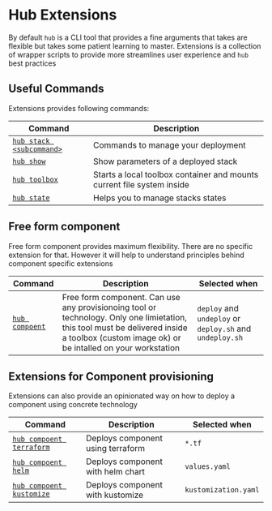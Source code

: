# Hub Extensions

By default `hub` is a CLI tool that provides a fine arguments that takes are flexible
but takes some patient learning to master. Extensions is a collection of wrapper scripts
to provide more streamlines user experience and `hub` best practices

## Useful Commands

Extensions provides following commands:

| Command   | Description
| --------- | ---------
| [`hub stack <subcommand>`](hub-stack.md) | Commands to manage your deployment |
| [`hub show`](hub-show.md) | Show parameters of a deployed stack |
| [`hub toolbox`](hub-toolbox.md) | Starts a local toolbox container and mounts current file system inside |
| [`hub state`](hub-state.md) | Helps you to manage stacks states |

## Free form component

Free form component provides maximum flexibility. There are no specific extension for that. However it will help to understand principles behind component specific extensions

| Command   | Description | Selected when |
| --------- | ----------- | --------- |
| [`hub compoent`](hub-component.md) | Free form component. Can use any provisionoing tool or technology. Only one limietation, this tool must be delivered inside a toolbox (custom image ok) or be intalled on your workstation | `deploy` and `undeploy` or `deploy.sh` and `undeploy.sh` |

## Extensions for Component provisioning

Extensions can also provide an opinionated way on how to deploy a component using concrete technology

| Command   | Description | Selected when |
| --------- | ----------- | --------- |
| [`hub compoent terraform`](hub-component-terraform.md) | Deploys component using terraform | `*.tf` |
| [`hub compoent helm`](hub-component-helm.md) | Deploys component with helm chart | `values.yaml` |
| [`hub compoent kustomize`](hub-component-kustomize.md)| Deploys component with kustomize | `kustomization.yaml` |
